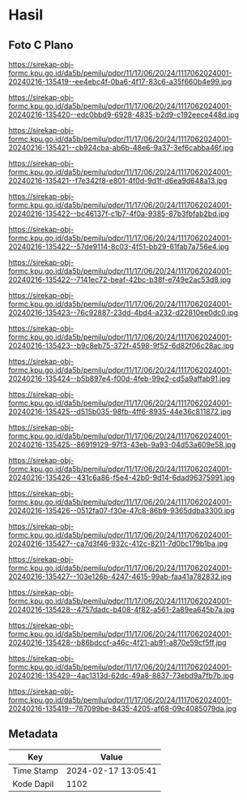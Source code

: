# Hasil

## Foto C Plano

https://sirekap-obj-formc.kpu.go.id/da5b/pemilu/pdpr/11/17/06/20/24/1117062024001-20240216-135419--ee4ebc4f-0ba6-4f17-83c6-a35f660b4e99.jpg

https://sirekap-obj-formc.kpu.go.id/da5b/pemilu/pdpr/11/17/06/20/24/1117062024001-20240216-135420--edc0bbd9-6928-4835-b2d9-c192eece448d.jpg

https://sirekap-obj-formc.kpu.go.id/da5b/pemilu/pdpr/11/17/06/20/24/1117062024001-20240216-135421--cb924cba-ab6b-48e6-9a37-3ef6cabba46f.jpg

https://sirekap-obj-formc.kpu.go.id/da5b/pemilu/pdpr/11/17/06/20/24/1117062024001-20240216-135421--f7e342f8-e801-4f0d-9d1f-d6ea9d648a13.jpg

https://sirekap-obj-formc.kpu.go.id/da5b/pemilu/pdpr/11/17/06/20/24/1117062024001-20240216-135422--bc46137f-c1b7-4f0a-9385-87b3fbfab2bd.jpg

https://sirekap-obj-formc.kpu.go.id/da5b/pemilu/pdpr/11/17/06/20/24/1117062024001-20240216-135422--57de9114-8c03-4f51-bb29-61fab7a756e4.jpg

https://sirekap-obj-formc.kpu.go.id/da5b/pemilu/pdpr/11/17/06/20/24/1117062024001-20240216-135422--7141ec72-beaf-42bc-b38f-e749e2ac53d8.jpg

https://sirekap-obj-formc.kpu.go.id/da5b/pemilu/pdpr/11/17/06/20/24/1117062024001-20240216-135423--76c92887-23dd-4bd4-a232-d22810ee0dc0.jpg

https://sirekap-obj-formc.kpu.go.id/da5b/pemilu/pdpr/11/17/06/20/24/1117062024001-20240216-135423--b9c8eb75-372f-4598-9f52-6d82f06c28ac.jpg

https://sirekap-obj-formc.kpu.go.id/da5b/pemilu/pdpr/11/17/06/20/24/1117062024001-20240216-135424--b5b897e4-f00d-4feb-99e2-cd5a9affab91.jpg

https://sirekap-obj-formc.kpu.go.id/da5b/pemilu/pdpr/11/17/06/20/24/1117062024001-20240216-135425--d515b035-98fb-4ff6-8935-44e36c811872.jpg

https://sirekap-obj-formc.kpu.go.id/da5b/pemilu/pdpr/11/17/06/20/24/1117062024001-20240216-135425--86919129-97f3-43eb-9a93-04d53a609e58.jpg

https://sirekap-obj-formc.kpu.go.id/da5b/pemilu/pdpr/11/17/06/20/24/1117062024001-20240216-135426--431c6a86-f5e4-42b0-9d14-6dad96375991.jpg

https://sirekap-obj-formc.kpu.go.id/da5b/pemilu/pdpr/11/17/06/20/24/1117062024001-20240216-135426--0512fa07-f30e-47c8-86b9-9365ddba3300.jpg

https://sirekap-obj-formc.kpu.go.id/da5b/pemilu/pdpr/11/17/06/20/24/1117062024001-20240216-135427--ca7d3f46-932c-412c-8211-7d0bc179b1ba.jpg

https://sirekap-obj-formc.kpu.go.id/da5b/pemilu/pdpr/11/17/06/20/24/1117062024001-20240216-135427--103e126b-4247-4615-99ab-faa41a782832.jpg

https://sirekap-obj-formc.kpu.go.id/da5b/pemilu/pdpr/11/17/06/20/24/1117062024001-20240216-135428--4757dadc-b408-4f82-a561-2a89ea645b7a.jpg

https://sirekap-obj-formc.kpu.go.id/da5b/pemilu/pdpr/11/17/06/20/24/1117062024001-20240216-135428--b86bdccf-a46c-4f21-ab91-a870e59cf5ff.jpg

https://sirekap-obj-formc.kpu.go.id/da5b/pemilu/pdpr/11/17/06/20/24/1117062024001-20240216-135429--4ac1313d-62dc-49a8-8837-73ebd9a7fb7b.jpg

https://sirekap-obj-formc.kpu.go.id/da5b/pemilu/pdpr/11/17/06/20/24/1117062024001-20240216-135419--767099be-8435-4205-af68-09c4085079da.jpg


## Metadata

| Key        | Value               |
| ---------- | ------------------- |
| Time Stamp | 2024-02-17 13:05:41 |
| Kode Dapil | 1102                |



